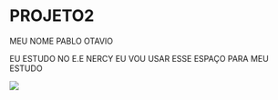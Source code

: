 # PROJETO2

MEU NOME PABLO OTAVIO

EU ESTUDO NO E.E NERCY 
EU VOU USAR ESSE ESPAÇO PARA MEU ESTUDO 

![](https://media1.tenor.com/m/8aR2e6H7yQgAAAAd/asas.gif)
